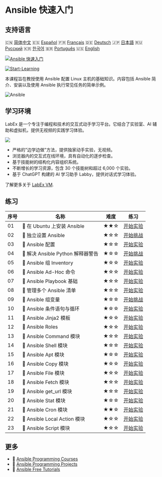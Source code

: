 # Ansible 快速入门

## 支持语言

🇨🇳 [简体中文](README_zh.md) 🇪🇸 [Español](README_es.md) 🇫🇷 [Français](README_fr.md) 🇩🇪 [Deutsch](README_de.md) 🇯🇵 [日本語](README_ja.md) 🇷🇺 [Русский](README_ru.md) 🇰🇷 [한국어](README_ko.md) 🇧🇷 [Português](README_pt.md) 🇺🇸 [English](README.md) 

[![Ansible 快速入门](https://cover-creator.labex.io/quick-start-with-ansible.png?lang=zh)](https://labex.io/zh/courses/quick-start-with-ansible)

[![Start-Learning](https://img.shields.io/badge/Start-Learning-whitesmoke?style=for-the-badge)](https://labex.io/zh/courses/quick-start-with-ansible)

本课程旨在教授使用 Ansible 配置 Linux 主机的基础知识。内容包括 Ansible 简介、安装以及使用 Ansible 执行常见任务的简单示例。 

![Ansible](https://img.shields.io/badge/Ansible-whitesmoke?style=for-the-badge&logo=ansible)


## 学习环境

LabEx 是一个专注于编程和技术的交互式动手学习平台。它结合了实验室、AI 辅助和虚拟机，提供无视频的实践学习体验。

![](https://tutorial-screenshot.getvm.io/images/vm-1725247253.png)

- 严格的"边学边做"方法，提供独家动手实验，无视频。
- 浏览器内的交互式在线环境，具有自动化的逐步检查。
- 基于技能树的结构化内容组织系统。
- 不断增长的学习资源，包含 30 个技能树和超过 6,000 个实验。
- 基于 ChatGPT 构建的 AI 学习助手 Labby，提供对话式学习体验。

了解更多关于 [LabEx VM](https://support.labex.io/using-labex/virtual-machine).

## 练习

|   序号 | 名称                              | 难度   | 练习                                                                                                                             |
|--------|-----------------------------------|--------|----------------------------------------------------------------------------------------------------------------------------------|
|     01 | 📖 在 Ubuntu 上安装 Ansible       | ★★☆    | <a target='_blank' href='https://labex.io/zh/tutorials/ansible-ansible-installation-on-ubuntu-67172'>开始实验</a>                |
|     02 | 🎯 独立设置 Ansible               | ★☆☆    | <a target='_blank' href='https://labex.io/zh/tutorials/ansible-setup-ansible-by-yourself-390383'>开始挑战</a>                    |
|     03 | 📖 Ansible 配置                   | ★☆☆    | <a target='_blank' href='https://labex.io/zh/tutorials/ansible-ansible-configuration-390437'>开始实验</a>                        |
|     04 | 🎯 解决 Ansible Python 解释器警告 | ★☆☆    | <a target='_blank' href='https://labex.io/zh/tutorials/ansible-resolving-ansible-python-interpreter-warning-390490'>开始挑战</a> |
|     05 | 📖 Ansible 组 Inventory           | ★☆☆    | <a target='_blank' href='https://labex.io/zh/tutorials/ansible-ansible-groups-inventory-290160'>开始实验</a>                     |
|     06 | 📖 Ansible Ad-Hoc 命令            | ★☆☆    | <a target='_blank' href='https://labex.io/zh/tutorials/ansible-ansible-ad-hoc-commands-390441'>开始实验</a>                      |
|     07 | 📖 Ansible Playbook 基础          | ★☆☆    | <a target='_blank' href='https://labex.io/zh/tutorials/ansible-ansible-playbook-basics-390426'>开始实验</a>                      |
|     08 | 📖 管理多个 Ansible 清单          | ★☆☆    | <a target='_blank' href='https://labex.io/zh/tutorials/ansible-manage-multiple-ansible-inventories-290193'>开始实验</a>          |
|     09 | 🎯 Ansible 组变量                 | ★☆☆    | <a target='_blank' href='https://labex.io/zh/tutorials/ansible-ansible-group-variables-96690'>开始挑战</a>                       |
|     10 | 📖 Ansible 条件语句与循环         | ★☆☆    | <a target='_blank' href='https://labex.io/zh/tutorials/ansible-ansible-conditionals-and-loops-390455'>开始实验</a>               |
|     11 | 📖 Ansible Jinja2 模板            | ★☆☆    | <a target='_blank' href='https://labex.io/zh/tutorials/ansible-ansible-jinja2-templates-390470'>开始实验</a>                     |
|     12 | 📖 Ansible Roles                  | ★☆☆    | <a target='_blank' href='https://labex.io/zh/tutorials/ansible-ansible-roles-390467'>开始实验</a>                                |
|     13 | 📖 Ansible Command 模块           | ★☆☆    | <a target='_blank' href='https://labex.io/zh/tutorials/ansible-ansible-command-module-290161'>开始实验</a>                       |
|     14 | 📖 Ansible Shell 模块             | ★☆☆    | <a target='_blank' href='https://labex.io/zh/tutorials/ansible-ansible-shell-module-289409'>开始实验</a>                         |
|     15 | 📖 Ansible Apt 模块               | ★☆☆    | <a target='_blank' href='https://labex.io/zh/tutorials/ansible-ansible-apt-module-289651'>开始实验</a>                           |
|     16 | 📖 Ansible Copy 模块              | ★☆☆    | <a target='_blank' href='https://labex.io/zh/tutorials/ansible-ansible-copy-module-289653'>开始实验</a>                          |
|     17 | 📖 Ansible File 模块              | ★☆☆    | <a target='_blank' href='https://labex.io/zh/tutorials/ansible-ansible-file-module-289654'>开始实验</a>                          |
|     18 | 📖 Ansible Fetch 模块             | ★☆☆    | <a target='_blank' href='https://labex.io/zh/tutorials/ansible-ansible-fetch-module-290159'>开始实验</a>                         |
|     19 | 📖 Ansible get_url 模块           | ★☆☆    | <a target='_blank' href='https://labex.io/zh/tutorials/ansible-ansible-get-url-module-290188'>开始实验</a>                       |
|     20 | 📖 Ansible Stat 模块              | ★☆☆    | <a target='_blank' href='https://labex.io/zh/tutorials/ansible-ansible-stat-module-290192'>开始实验</a>                          |
|     21 | 📖 Ansible Cron 模块              | ★★☆    | <a target='_blank' href='https://labex.io/zh/tutorials/ansible-ansible-cron-module-290157'>开始实验</a>                          |
|     22 | 📖 Ansible Local Action 模块      | ★☆☆    | <a target='_blank' href='https://labex.io/zh/tutorials/ansible-ansible-local-action-module-290189'>开始实验</a>                  |
|     23 | 📖 Ansible Script 模块            | ★☆☆    | <a target='_blank' href='https://labex.io/zh/tutorials/ansible-ansible-script-module-289411'>开始实验</a>                        |

## 更多

- 🔗 [Ansible Programming Courses](https://github.com/labex-labs/awesome-programming-courses)
- 🔗 [Ansible Programming Projects](https://github.com/labex-labs/awesome-programming-projects)
- 🔗 [Ansible Free Tutorials](https://github.com/labex-labs/ansible-free-tutorials)

